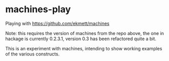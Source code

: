machines-play
=============

Playing with https://github.com/ekmett/machines

Note: this requires the version of machines from the repo above, the
one in hackage is currently 0.2.3.1, version 0.3 has been refactored
quite a bit.

This is an experiment with machines, intending to show working
examples of the various constructs.



